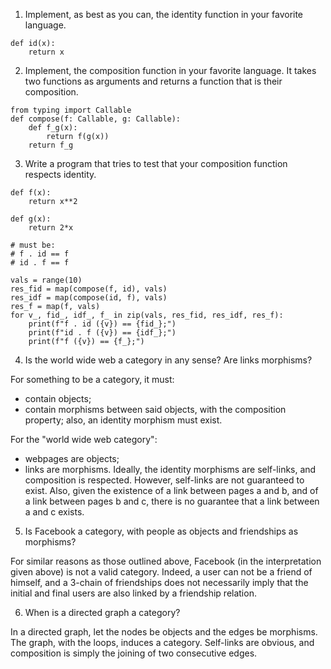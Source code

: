 1. Implement, as best as you can, the identity function in your favorite language.

```python3
def id(x):
    return x
```

2. Implement, the composition function in your favorite language. It takes two
   functions as arguments and returns a function that is their composition.

```python3
from typing import Callable
def compose(f: Callable, g: Callable):
    def f_g(x):
        return f(g(x))
    return f_g
```

3. Write a program that tries to test that your composition function respects
   identity.

```python3
def f(x):
    return x**2

def g(x):
    return 2*x

# must be: 
# f . id == f
# id . f == f

vals = range(10)
res_fid = map(compose(f, id), vals)
res_idf = map(compose(id, f), vals)
res_f = map(f, vals)
for v_, fid_, idf_, f_ in zip(vals, res_fid, res_idf, res_f):
    print(f"f . id ({v}) == {fid_};")
    print(f"id . f ({v}) == {idf_};")
    print(f"f ({v}) == {f_};")
```

4. Is the world wide web a category in any sense? Are links morphisms?

For something to be a category, it must:
* contain objects;
* contain morphisms between said objects, with the composition property; also,
  an identity morphism must exist.

For the "world wide web category":
* webpages are objects;
* links are morphisms.
Ideally, the identity morphisms are self-links, and composition is respected.
However, self-links are not guaranteed to exist. Also, given the existence of a
link between pages a and b, and of a link between pages b and c, there is no
guarantee that a link between a and c exists.

5. Is Facebook a category, with people as objects and friendships as morphisms?

For similar reasons as those outlined above, Facebook (in the interpretation
given above) is not a valid category. Indeed, a user can not be a friend of
himself, and a 3-chain of friendships does not necessarily imply that the
initial and final users are also linked by a friendship relation.

6. When is a directed graph a category?

In a directed graph, let the nodes be objects and the edges be morphisms.
The graph, with the loops, induces a category. Self-links are obvious, and
composition is simply the joining of two consecutive edges.
